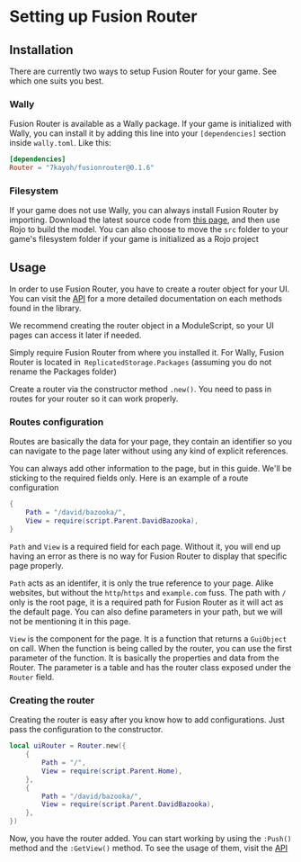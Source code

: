 # Setting up Fusion Router

## Installation
There are currently two ways to setup Fusion Router for your game. See which one suits you best.

### Wally
Fusion Router is available as a Wally package. If your game is initialized with Wally, you can install it by adding this line into your `[dependencies]` section inside `wally.toml`. Like this:

```toml
[dependencies]
Router = "7kayoh/fusionrouter@0.1.6"
```

### Filesystem
If your game does not use Wally, you can always install Fusion Router by importing. Download the latest source code from [this page](https://github.com/frappedevs/FusionRouter), and then use Rojo to build the model. You can also choose to move the `src` folder to your game's filesystem folder if your game is initialized as a Rojo project

## Usage
In order to use Fusion Router, you have to create a router object for your UI. You can visit the [API](../api/) for a more detailed documentation on each methods found in the library.

We recommend creating the router object in a ModuleScript, so your UI pages can access it later if needed.

Simply require Fusion Router from where you installed it. For Wally, Fusion Router is located in` ReplicatedStorage.Packages` (assuming you do not rename the Packages folder)

Create a router via the constructor method `.new()`. You need to pass in routes for your router so it can work properly.

### Routes configuration
Routes are basically the data for your page, they contain an identifier so you can navigate to the page later without using any kind of explicit references.

You can always add other information to the page, but in this guide. We'll be sticking to the required fields only. Here is an example of a route configuration

```lua
{
    Path = "/david/bazooka/",
    View = require(script.Parent.DavidBazooka),
}
```

`Path` and `View` is a required field for each page. Without it, you will end up having an error as there is no way for Fusion Router to display that specific page properly.

`Path` acts as an identifer, it is only the true reference to your page. Alike websites, but without the `http`/`https` and `example.com` fuss. The path with `/` only is the root page, it is a required path for Fusion Router as it will act as the default page. You can also define parameters in your path, but we will not be mentioning it in this page.

`View` is the component for the page. It is a function that returns a `GuiObject` on call. When the function is being called by the router, you can use the first parameter of the function. It is basically the properties and data from the Router. The parameter is a table and has the router class exposed under the `Router` field.

### Creating the router
Creating the router is easy after you know how to add configurations. Just pass the configuration to the constructor.

```lua
local uiRouter = Router.new({
    {
        Path = "/",
        View = require(script.Parent.Home),
    },
    {
        Path = "/david/bazooka/",
        View = require(script.Parent.DavidBazooka),
    },
})
```

Now, you have the router added. You can start working by using the `:Push()` method and the `:GetView()` method. To see the usage of them, visit the [API](../api/)